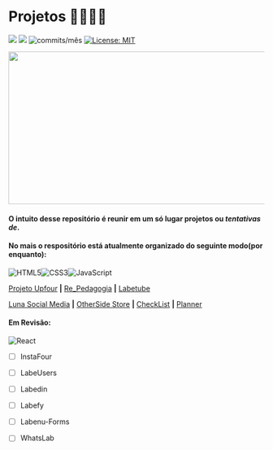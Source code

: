 # Projetos 🚧🚧🚧🚧
<img src="https://img.shields.io/github/languages/count/Pereira-Araujo/Projetos?style=flat-square"/> <img src="https://img.shields.io/github/last-commit/Pereira-Araujo/Projetos?style=flat-square"/> <img alt="commits/mês" src="https://img.shields.io/github/commit-activity/m/Pereira-Araujo/Projetos?style=flat-square"/> [![License: MIT](https://img.shields.io/badge/License-MIT-yellow.svg)](https://opensource.org/licenses/MIT)


<img width=600 height=300 src="https://codinginfinite.com/wp-content/uploads/2019/05/maxresdefault-1.jpg">


#### O intuito desse repositório é reunir em um só lugar projetos ou *tentativas de*.

#### No mais o respositório está atualmente organizado do seguinte modo(por enquanto):


<img alt="HTML5" src="https://img.shields.io/badge/html5%20-%23E34F26.svg?&style=for-the-badge&logo=html5&logoColor=white"/><img alt="CSS3" src="https://img.shields.io/badge/css3%20-%231572B6.svg?&style=for-the-badge&logo=css3&logoColor=white"/><img alt="JavaScript" src="https://img.shields.io/badge/javascript%20-%23323330.svg?&style=for-the-badge&logo=javascript&logoColor=%23F7DF1E"/>

 [Projeto Upfour](https://github.com/Pereira-Araujo/Projetos/tree/main/Projetos_Vanilla/projetoUpfour) **|** [Re_Pedagogia](https://github.com/Pereira-Araujo/Projetos/tree/main/Projetos_Vanilla/Re_Pedagogia) **|** [Labetube](https://github.com/Pereira-Araujo/Projetos/tree/main/Projetos_Vanilla/Labetube)

[Luna Social Media](https://github.com/Pereira-Araujo/Projetos/tree/main/Projetos_Vanilla/LunaSocialMedia) **|**  [OtherSide Store](https://github.com/Pereira-Araujo/Projetos/tree/main/Projetos_Vanilla/OtherSide_Store) **|** [CheckList](https://github.com/Pereira-Araujo/Projetos/tree/main/Projetos_Vanilla/CheckList) **|** [Planner](https://github.com/Pereira-Araujo/Projetos/tree/main/Projetos_Vanilla/planner)

#### Em Revisão:


<img alt="React" src="https://img.shields.io/badge/react%20-%2320232a.svg?&style=for-the-badge&logo=react&logoColor=%2361DAFB"/>

 - [ ] InstaFour
 - [ ] LabeUsers
 - [ ] Labedin
 - [ ] Labefy
 - [ ] Labenu-Forms
 - [ ] WhatsLab
 



